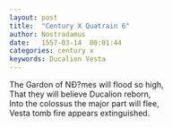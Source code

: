 ```yaml
---
layout: post
title:  "Century X Quatrain 6"
author: Nostradamus
date:   1557-03-14  00:01:44
categories: century x
keywords: Ducalion Vesta
---
```

The Gardon of NÐ?mes will flood so high,  
That they will believe Ducalion reborn,  
Into the colossus the major part will flee,  
Vesta tomb fire appears extinguished.